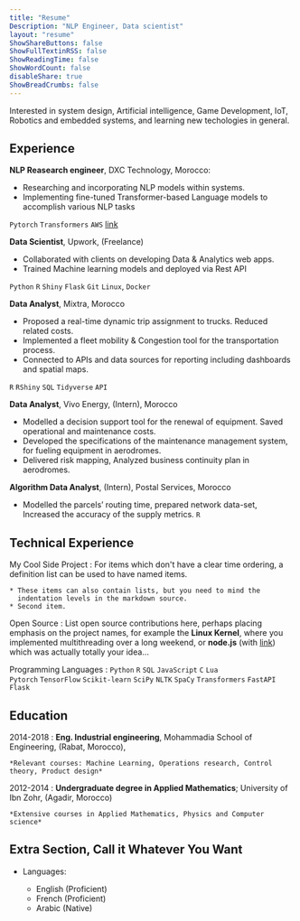 ```yaml
---
title: "Resume"
Description: "NLP Engineer, Data scientist"
layout: "resume"
ShowShareButtons: false
ShowFullTextinRSS: false
ShowReadingTime: false
ShowWordCount: false
disableShare: true
ShowBreadCrumbs: false
---
```

<!-- https://mszep.github.io/pandoc_resume/ -->

<!-- 
Johnny Coder
============
-------------------     ----------------------------
1 MyAddress                        email@example.com  
MyTown 1000                          @twitter_handle  
MyCountry                           1800 my-phone-nr  
-------------------     ---------------------------- -->

Interested in system design, Artificial intelligence, Game Development, IoT, Robotics and embedded systems, and learning new techologies in general.

Experience
----------

**NLP Reasearch engineer**, DXC Technology, Morocco:

- Researching and incorporating NLP models within systems.
- Implementing fine-tuned Transformer-based Language models to accomplish various NLP tasks

`Pytorch` `Transformers` `AWS` [link](http://www.example.com)

**Data Scientist**, Upwork, (Freelance)

- Collaborated with clients on developing Data & Analytics web apps. 
- Trained Machine learning models and deployed via Rest API 

`Python` `R` `Shiny` `Flask` `Git` `Linux`, `Docker`

**Data Analyst**, Mixtra, Morocco

- Proposed a real-time dynamic trip assignment to trucks. Reduced related costs.
- Implemented a  fleet mobility & Congestion tool for the transportation process.
- Connected to APIs and data sources for reporting including dashboards and spatial maps.

`R` `RShiny` `SQL` `Tidyverse` `API`

**Data Analyst**, Vivo Energy, (Intern), Morocco

- Modelled a decision support tool for the renewal of equipment. Saved operational and maintenance costs.
- Developed the specifications of the maintenance management system, for fueling equipment in aerodromes.
- Delivered risk mapping, Analyzed business continuity plan in aerodromes.


**Algorithm Data Analyst**, (Intern), Postal Services, Morocco

- Modelled the parcels’ routing time, prepared network data-set, Increased the accuracy of the supply metrics.
`R` 


Technical Experience
--------------------

My Cool Side Project
:   For items which don't have a clear time ordering, a definition
    list can be used to have named items.

    * These items can also contain lists, but you need to mind the
      indentation levels in the markdown source.
    * Second item.

Open Source
:   List open source contributions here, perhaps placing emphasis on
    the project names, for example the **Linux Kernel**, where you
    implemented multithreading over a long weekend, or **node.js**
    (with [link](http://nodejs.org)) which was actually totally
    your idea...

Programming Languages
:   `Python` `R` `SQL` `JavaScript` `C` `Lua`  
    `Pytorch` `TensorFlow` `Scikit-learn` `SciPy` `NLTK` `SpaCy` `Transformers` `FastAPI` `Flask`  

[ref]: https://github.com/himloul/superlongprojectname


Education
---------

2014-2018
:   **Eng. Industrial engineering**, Mohammadia School of Engineering, (Rabat, Morocco),

    *Relevant courses: Machine Learning, Operations research, Control theory, Product design*

2012-2014
:   **Undergraduate degree in Applied Mathematics**; University of Ibn Zohr, (Agadir, Morocco)

    *Extensive courses in Applied Mathematics, Physics and Computer science*


Extra Section, Call it Whatever You Want
----------------------------------------

* Languages:

     * English (Proficient)
     * French (Proficient)
     * Arabic (Native)






<!-- ### 💻 Technical Skills

#### 🖥 Programming Skills:
Python, R, C, SQL, Lua, JavaScript, Git/Bash

#### 💽 Databases:
MySQL, SQL Server, MongoDB.

#### 📊 Data Visualization:
`RShiny`, `plotly`, `ggplot2`, `seaborn`, `Tableau`, `PowerBI`, `Excel`.

#### 🎰 Machine Learning:
Regression and Classification, Clustering, Transformers, `GPT`, `BERT`, Random Forest, Decision Trees, Natural Language Processing, Neural Networks, K-Nearest Neighbor, SVM, Naive Bayes, Ensemble Models, Bagging and Boosting, Time Series Analysis, `Keras`, `TensorFlow`, `PyTorch`.

#### ☁ Cloud Platform:
Microsoft Azure, AWS.

#### 📁 Packages/Frameworks:
`Sklearn`, `Pandas`, `Regex`, `Numpy`, `OpenCV`, `Keras`, TensorFlow, Transformers, NLTK, Seaborn, Azure AutoML, Boto3, `MLflow`

💻 Software/Tools:
Jupyter, GitHub, Flask, Docker, Kubernetes, Streamlit, R Shiny, Visual Studio Code, Rest API -->

